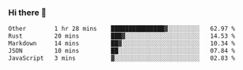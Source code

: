 ### Hi there 👋

<!--
**WShiBin/WShiBin** is a ✨ _special_ ✨ repository because its `README.md` (this file) appears on your GitHub profile.

Here are some ideas to get you started:

- 🔭 I’m currently working on ...
- 🌱 I’m currently learning ...
- 👯 I’m looking to collaborate on ...
- 🤔 I’m looking for help with ...
- 💬 Ask me about ...
- 📫 How to reach me: ...
- 😄 Pronouns: ...
- ⚡ Fun fact: ...
-->

<!--START_SECTION:waka-->

```txt
Other        1 hr 28 mins    ███████████████▓░░░░░░░░░   62.97 %
Rust         20 mins         ███▓░░░░░░░░░░░░░░░░░░░░░   14.53 %
Markdown     14 mins         ██▓░░░░░░░░░░░░░░░░░░░░░░   10.34 %
JSON         10 mins         ██░░░░░░░░░░░░░░░░░░░░░░░   07.84 %
JavaScript   3 mins          ▓░░░░░░░░░░░░░░░░░░░░░░░░   02.83 %
```

<!--END_SECTION:waka-->
